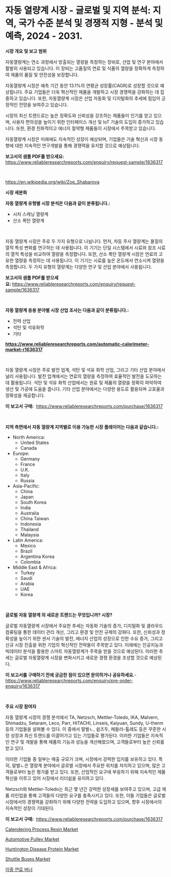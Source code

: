 <p><h1>자동 열량계 시장 - 글로벌 및 지역 분석: 지역, 국가 수준 분석 및 경쟁적 지형 - 분석 및 예측, 2024 - 2031.</h1></p><p><strong>시장 개요 및 보고 범위</strong></p>
<p><p>자동열량계는 연소 과정에서 방출되는 열량을 측정하는 장비로, 산업 및 연구 분야에서 활발히 사용되고 있습니다. 이 장비는 고품질의 연료 및 식품의 열량을 정확하게 측정하여 제품의 품질 및 안전성을 보장합니다.</p><p>자동열량계 시장은 예측 기간 동안 13.1%의 연평균 성장률(CAGR)로 성장할 것으로 예상됩니다. 주요 기업들은 더욱 혁신적인 제품을 개발하고 시장 경쟁력을 강화하는 데 집중하고 있습니다. 또한, 자동열량계 시장은 산업 자동화 및 디지털화의 추세에 힘입어 긍정적인 전망을 보여주고 있습니다.</p><p>시장의 최신 트렌드로는 높은 정확도와 신뢰성을 강조하는 제품들이 인기를 얻고 있으며, 사용자 편의성을 높이기 위한 인터페이스 개선 및 IoT 기술의 도입이 증가하고 있습니다. 또한, 환경 친화적이고 에너지 절약형 제품들이 시장에서 주목받고 있습니다.</p><p>자동열량계 시장은 미래에도 지속적인 성장이 예상되며, 기업들은 기술 혁신과 시장 동향에 대한 지속적인 연구개발을 통해 경쟁력을 유지할 것으로 예상됩니다.</p></p>
<p><strong>보고서의 샘플 PDF를 받으세요:</strong> <a href="https://www.reliableresearchreports.com/enquiry/request-sample/1636317">https://www.reliableresearchreports.com/enquiry/request-sample/1636317</a></p>
<p>&nbsp;</p>
<p><a href="https://en.wikipedia.org/wiki/Zoe_Shabarova">https://en.wikipedia.org/wiki/Zoe_Shabarova</a></p>
<p><strong>시장 세분화</strong></p>
<p><strong>자동 열량계 유형별 시장 분석은 다음과 같이 분류됩니다.:</strong></p>
<p><ul><li>시차 스캐닝 열량계</li><li>산소 폭탄 열량계</li></ul></p>
<p>&nbsp;</p>
<p><p>자동 열량계 시장은 주로 두 가지 유형으로 나뉩니다. 먼저, 차등 주사 열량계는 물질의 열적 특성 변화를 연구하는 데 사용됩니다. 이 기기는 단일 시스템에서 시료와 참조 시료의 열적 특성을 비교하여 열량을 측정합니다. 또한, 산소 폭탄 열량계 시장은 연료의 고유한 열량을 측정하는 데 사용됩니다. 이 기기는 시료를 높은 온도에서 연소시켜 열량을 측정합니다. 두 가지 유형의 열량계는 다양한 연구 및 산업 분야에서 사용됩니다.</p></p>
<p><strong>보고서의 샘플 PDF를 받으세요:</strong>&nbsp;<a href="https://www.reliableresearchreports.com/enquiry/request-sample/1636317">https://www.reliableresearchreports.com/enquiry/request-sample/1636317</a></p>
<p>&nbsp;</p>
<p><strong> 자동 열량계 응용 분야별 시장 산업 조사는 다음과 같이 분류됩니다.:</strong></p>
<p><ul><li>전력 산업</li><li>석탄 및 석유화학</li><li>기타</li></ul></p>
<p><strong><a href="https://www.reliableresearchreports.com/automatic-calorimeter-market-r1636317">https://www.reliableresearchreports.com/automatic-calorimeter-market-r1636317</a></strong></p>
<p>&nbsp;</p>
<p><p>자동 열량계 시장은 주로 발전 업계, 석탄 및 석유 화학 산업, 그리고 기타 산업 분야에서 널리 사용됩니다. 발전 업계에서는 연료의 열량을 측정하여 효율적인 발전을 도모하는 데 활용됩니다. 석탄 및 석유 화학 산업에서는 원료 및 제품의 열량을 정확히 파악하여 생산 및 가공에 도움을 줍니다. 기타 산업 분야에서는 다양한 용도로 활용되며 고효율과 정확성을 제공합니다.</p></p>
<p><strong>이 보고서 구매:</strong>&nbsp; <a href="https://www.reliableresearchreports.com/purchase/1636317">https://www.reliableresearchreports.com/purchase/1636317</a></p>
<p>&nbsp;</p>
<p><strong>지역 측면에서 자동 열량계 지역별로 이용 가능한 시장 플레이어는 다음과 같습니다.:</strong></p>
<p><ul>
    <li>
        North America:
        <ul>
            <li>United States</li>
            <li>Canada</li>
        </ul>
    </li>
    <li>
        Europe:
        <ul>
            <li>Germany</li>
            <li>France</li>
            <li>U.K.</li>
            <li>Italy</li>
            <li>Russia</li>
        </ul>
    </li>
    <li>
        Asia-Pacific:
        <ul>
            <li>China</li>
            <li>Japan</li>
            <li>South Korea</li>
            <li>India</li>
            <li>Australia</li>
            <li>China Taiwan</li>
            <li>Indonesia</li>
            <li>Thailand</li>
            <li>Malaysia</li>
        </ul>
    </li>
    <li>
        Latin America:
        <ul>
            <li>Mexico</li>
            <li>Brazil</li>
            <li>Argentina Korea</li>
            <li>Colombia</li>
        </ul>
    </li>
    <li>
        Middle East & Africa:
        <ul>
            <li>Turkey</li>
            <li>Saudi</li>
            <li>Arabia</li>
            <li>UAE</li>
            <li>Korea</li>
        </ul>
    </li>
    </ul></p>
<p>&nbsp;</p>
<p><strong>글로벌 자동 열량계 의 새로운 트렌드는 무엇입니까? 시장?</strong></p>
<p><p>글로벌 자동열량계 시장에서 주요한 추세는 자동화 기술의 증가, 디지털화 및 클라우드 컴퓨팅을 통한 데이터 관리 개선, 그리고 환경 및 안전 규제의 강화다. 또한, 신뢰성과 정확성을 높이기 위한 센서 기술의 발전, 에너지 산업의 성장으로 인한 수요 증가, 그리고 신규 시장 진출을 위한 기업의 혁신적인 전략들이 주목받고 있다. 미래에는 인공지능과 빅데이터 분석을 활용한 스마트 자동열량계가 주목을 받을 것으로 예상된다. 이러한 추세는 글로벌 자동열량계 시장을 변화시키고 새로운 경쟁 환경을 조성할 것으로 예상된다.</p></p>
<p><strong>이 보고서를 구매하기 전에 궁금한 점이 있으면 문의하거나 공유하세요.</strong>- <a href="https://www.reliableresearchreports.com/enquiry/pre-order-enquiry/1636317">https://www.reliableresearchreports.com/enquiry/pre-order-enquiry/1636317</a></p>
<p>&nbsp;</p>
<p><strong>주요 시장 참여자</strong></p>
<p><p>자동 열량계 시장의 경쟁 분석에서 TA, Netzsch, Mettler-Toledo, IKA, Malvern, Shimadzu, Setaram, Leco, Parr, HITACHI, Linseis, Kaiyuan, Sundy, U-therm 등의 기업들을 살펴볼 수 있다. 이 중에서 말벌ㄴ, 쉼즈두, 메들러-톨레도 등은 꾸준한 시장 성장과 최신 트렌드를 이끌어가고 있는 기업들로 평가된다. 이러한 기업들은 지속적인 연구 및 개발을 통해 제품의 기능과 성능을 개선해왔으며, 고객들로부터 높은 신뢰를 받고 있다.</p><p>이러한 기업들 중 일부는 매출 규모가 크며, 시장에서 강력한 입지를 보유하고 있다. 특히, 말벌ㄴ은 열량계 분야에서 글로벌 시장에서 주요한 위치를 차지하고 있으며, 많은 고객들로부터 높은 평가를 받고 있다. 또한, 산업적인 요구에 부응하기 위해 지속적인 제품 혁신을 이루고 있어 시장에서 리더쉽을 유지하고 있다.</p><p>Netzsch와 Mettler-Toledo는 최근 몇 년간 강력한 성장세를 보여주고 있으며, 고급 제품 라인업을 통해 고객들의 다양한 요구를 충족시키고 있다. 또한, 이들 기업들은 글로벌 시장에서의 경쟁력을 강화하기 위해 다양한 전략을 도입하고 있으며, 향후 시장에서의 지속적인 성장이 기대된다.</p></p>
<p><strong>이 보고서 구매:</strong>&nbsp;&nbsp;<a href="https://www.reliableresearchreports.com/purchase/1636317">https://www.reliableresearchreports.com/purchase/1636317</a></p>
<p><p><a href="https://github.com/DarrenSipes1990/Market-Research-Report-List-2/blob/main/calendering-process-resin-market.md">Calendering Process Resin Market</a></p><p><a href="https://medium.com/@haangelat16/global-automotive-pulley-market-sector-types-applications-market-player-strategies-regional-1877adab3c1e">Automotive Pulley Market</a></p><p><a href="https://issuu.com/reportprime-2/docs/huntington-disease-protein-market-size-2030.pptx">Huntington Disease Protein Market</a></p><p><a href="https://medium.com/@jeancoleman732/global-shuttle-buses-market-is-projected-to-grow-at-a-cagr-of-8-8-98db620a54c0">Shuttle Buses Market</a></p><p><a href="https://github.com/LuckeyCorbin/Market-Research-Report-List-1/blob/main/63047397709.md">이중 연료 버너</a></p></p>